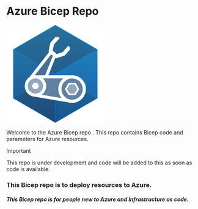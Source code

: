 <!-- markdownlint-disable -->
# Azure Bicep Repo 
<!-- markdownlint-disable -->

![Bicep Logo](images/bicep.png)

Welcome to the Azure Bicep repo . This repo contains Bicep code and parameters for Azure resources.

> [!IMPORTANT]  
> This repo is under development and code will be added to this as soon as code is available.

### This Bicep repo is to deploy resources to Azure. 
##### This Bicep repo is for people new to Azure and Infrastructure as code.

